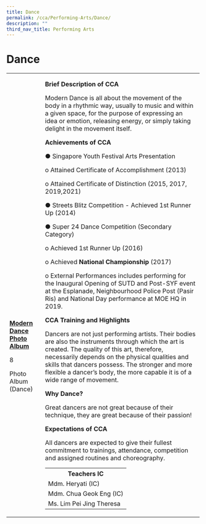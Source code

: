```yaml
---
title: Dance
permalink: /cca/Performing-Arts/Dance/
description: ""
third_nav_title: Performing Arts
---
```

<h1>Dance</h1>
<table>
<tbody>
<tr>
<td><br /><br /><br /><br /><br /><br /><br /><br /><br /><br /><br /><br /><br /><br /><br /><br />
<p><strong><u>Modern Dance Photo Album</u></strong></p>
<p>8</p>
<p>Photo Album (Dance)</p>
</td>
<td>
<p><strong>Brief Description of CCA</strong></p>
<p>Modern Dance is all about the movement of the body in a rhythmic way, usually to music and within a given space, for the purpose of expressing an idea or emotion, releasing energy, or simply taking delight in the movement itself.</p>
<p><strong>Achievements of CCA</strong></p>
<p>● Singapore Youth Festival Arts Presentation</p>
<p>o Attained Certificate of Accomplishment (2013)</p>
<p>o Attained Certificate of Distinction (2015, 2017, 2019,2021)</p>
<p>● Streets Blitz Competition - Achieved 1st Runner Up (2014)</p>
<p>● Super 24 Dance Competition (Secondary Category)</p>
<p>o Achieved 1st Runner Up (2016)</p>
<p>o Achieved&nbsp;<strong>National Championship</strong>&nbsp;(2017)</p>
<p>o External Performances includes performing for the Inaugural Opening of SUTD and Post-SYF event at the Esplanade, Neighbourhood Police Post (Pasir Ris) and National Day performance at MOE HQ in 2019.</p>
<p><strong>CCA Training and Highlights</strong></p>
<p>Dancers are not just performing artists. Their bodies are also the instruments through which the art is created. The quality of this art, therefore, necessarily depends on the physical qualities and skills that dancers possess. The stronger and more flexible a dancer&rsquo;s body, the more capable it is of a wide range of movement.</p>
<p><strong>Why Dance?</strong></p>
<p>Great dancers are not great because of their technique, they are great because of their passion!</p>
<p><strong>Expectations of CCA</strong></p>
<p>All dancers are expected to give their fullest commitment to trainings, attendance, competition and assigned routines and choreography.</p>
<table>
<tbody>
<tr>
<th colspan="5">Teachers IC</th>
</tr>
<tr>
<td colspan="5">Mdm. Heryati (IC)</td>
</tr>
<tr>
<td colspan="5">Mdm. Chua Geok Eng (IC)</td>
</tr>
<tr>
<td colspan="5">Ms. Lim Pei Jing Theresa</td>
</tr>
</tbody>
</table>
</td>
</tr>
</tbody>
</table>